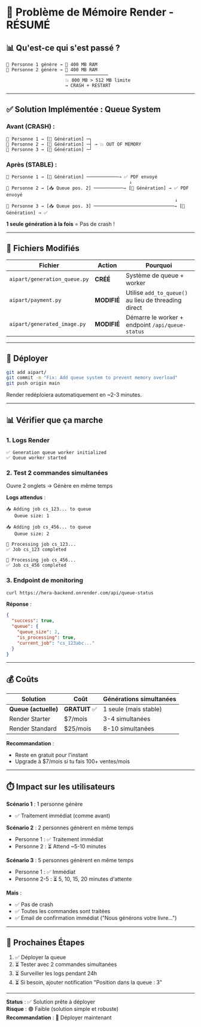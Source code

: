 # 🚨 Problème de Mémoire Render - RÉSUMÉ

## 📊 **Qu'est-ce qui s'est passé ?**

```
👤 Personne 1 génère → 🧠 400 MB RAM
👤 Personne 2 génère → 🧠 400 MB RAM
                      ────────────────
                      💥 800 MB > 512 MB limite
                      → CRASH + RESTART
```

---

## ✅ **Solution Implémentée : Queue System**

### Avant (CRASH) :
```
👤 Personne 1 → [🧠 Génération] ─┐
👤 Personne 2 → [🧠 Génération] ─┤ → 💥 OUT OF MEMORY
👤 Personne 3 → [🧠 Génération] ─┘
```

### Après (STABLE) :
```
👤 Personne 1 → [🧠 Génération] ────────────→ ✅ PDF envoyé
                                              ↓
👤 Personne 2 → [📥 Queue pos. 2] ───────────→ [🧠 Génération] → ✅ PDF envoyé
                                                               ↓
👤 Personne 3 → [📥 Queue pos. 3] ──────────────────────────────→ [🧠 Génération] → ✅
```

**1 seule génération à la fois** = Pas de crash !

---

## 🎯 **Fichiers Modifiés**

| Fichier | Action | Pourquoi |
|---------|--------|----------|
| `aipart/generation_queue.py` | **CRÉÉ** | Système de queue + worker |
| `aipart/payment.py` | **MODIFIÉ** | Utilise `add_to_queue()` au lieu de threading direct |
| `aipart/generated_image.py` | **MODIFIÉ** | Démarre le worker + endpoint `/api/queue-status` |

---

## 🚀 **Déployer**

```bash
git add aipart/
git commit -m "Fix: Add queue system to prevent memory overload"
git push origin main
```

Render redéploiera automatiquement en ~2-3 minutes.

---

## 📊 **Vérifier que ça marche**

### 1. Logs Render

```
✅ Generation queue worker initialized
✅ Queue worker started
```

### 2. Test 2 commandes simultanées

Ouvre 2 onglets → Génère en même temps

**Logs attendus** :
```
📥 Adding job cs_123... to queue
   Queue size: 1

📥 Adding job cs_456... to queue  
   Queue size: 2

🔄 Processing job cs_123...
✅ Job cs_123 completed

🔄 Processing job cs_456...
✅ Job cs_456 completed
```

### 3. Endpoint de monitoring

```bash
curl https://hera-backend.onrender.com/api/queue-status
```

**Réponse** :
```json
{
  "success": true,
  "queue": {
    "queue_size": 2,
    "is_processing": true,
    "current_job": "cs_123abc..."
  }
}
```

---

## 💰 **Coûts**

| Solution | Coût | Générations simultanées |
|----------|------|------------------------|
| **Queue (actuelle)** | **GRATUIT** ✅ | 1 seule (mais stable) |
| Render Starter | $7/mois | 3-4 simultanées |
| Render Standard | $25/mois | 8-10 simultanées |

**Recommandation** : 
- Reste en gratuit pour l'instant
- Upgrade à $7/mois si tu fais 100+ ventes/mois

---

## ⏱️ **Impact sur les utilisateurs**

**Scénario 1** : 1 personne génère
- ✅ Traitement immédiat (comme avant)

**Scénario 2** : 2 personnes génèrent en même temps
- Personne 1 : ✅ Traitement immédiat
- Personne 2 : ⏳ Attend ~5-10 minutes

**Scénario 3** : 5 personnes génèrent en même temps
- Personne 1 : ✅ Immédiat
- Personne 2-5 : ⏳ 5, 10, 15, 20 minutes d'attente

**Mais** :
- ✅ Pas de crash
- ✅ Toutes les commandes sont traitées
- ✅ Email de confirmation immédiat ("Nous générons votre livre...")

---

## 🎯 **Prochaines Étapes**

1. ✅ Déployer la queue
2. ⏳ Tester avec 2 commandes simultanées
3. ⏳ Surveiller les logs pendant 24h
4. ⏳ Si besoin, ajouter notification "Position dans la queue : 3"

---

**Status** : ✅ Solution prête à déployer  
**Risque** : 🟢 Faible (solution simple et robuste)  
**Recommandation** : 🚀 Déployer maintenant
